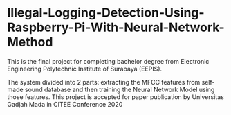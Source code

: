 # Illegal-Logging-Detection-Using-Raspberry-Pi-With-Neural-Network-Method
This is the final project for completing bachelor degree from Electronic Engineering Polytechnic Institute of Surabaya (EEPIS).

The system divided into 2 parts: extracting the MFCC features from self-made sound database and then training the Neural Network Model using those features. This project is accepted for paper publication by Universitas Gadjah Mada in CITEE Conference 2020
